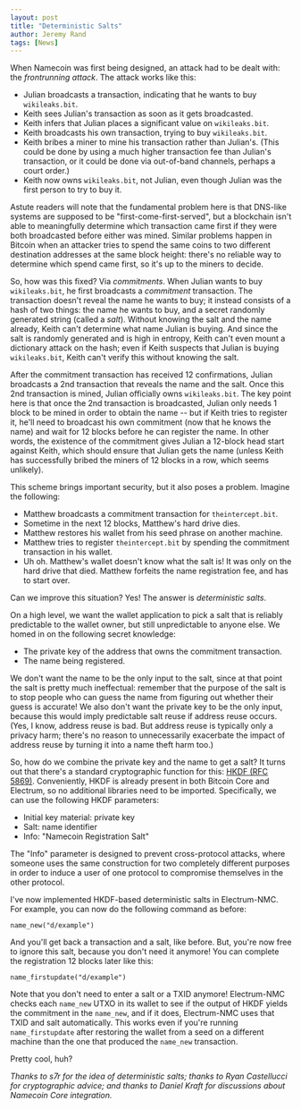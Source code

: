 ```yaml
---
layout: post
title: "Deterministic Salts"
author: Jeremy Rand
tags: [News]
---
```


When Namecoin was first being designed, an attack had to be dealt with: the *frontrunning attack*.  The attack works like this:

* Julian broadcasts a transaction, indicating that he wants to buy `wikileaks.bit`.
* Keith sees Julian's transaction as soon as it gets broadcasted.
* Keith infers that Julian places a significant value on `wikileaks.bit`.
* Keith broadcasts his own transaction, trying to buy `wikileaks.bit`.
* Keith bribes a miner to mine his transaction rather than Julian's.  (This could be done by using a much higher transaction fee than Julian's transaction, or it could be done via out-of-band channels, perhaps a court order.)
* Keith now owns `wikileaks.bit`, not Julian, even though Julian was the first person to try to buy it.

Astute readers will note that the fundamental problem here is that DNS-like systems are supposed to be "first-come-first-served", but a blockchain isn't able to meaningfully determine which transaction came first if they were both broadcasted before either was mined.  Similar problems happen in Bitcoin when an attacker tries to spend the same coins to two different destination addresses at the same block height: there's no reliable way to determine which spend came first, so it's up to the miners to decide.

So, how was this fixed?  Via *commitments*.  When Julian wants to buy `wikileaks.bit`, he first broadcasts a *commitment* transaction.  The transaction doesn't reveal the name he wants to buy; it instead consists of a hash of two things: the name he wants to buy, and a secret randomly generated string (called a *salt*).  Without knowing the salt and the name already, Keith can't determine what name Julian is buying.  And since the salt is randomly generated and is high in entropy, Keith can't even mount a dictionary attack on the hash; even if Keith suspects that Julian is buying `wikileaks.bit`, Keith can't verify this without knowing the salt.

After the commitment transaction has received 12 confirmations, Julian broadcasts a 2nd transaction that reveals the name and the salt.  Once this 2nd transaction is mined, Julian officially owns `wikileaks.bit`.  The key point here is that once the 2nd transaction is broadcasted, Julian only needs 1 block to be mined in order to obtain the name -- but if Keith tries to register it, he'll need to broadcast his own commitment (now that he knows the name) and wait for 12 blocks before he can register the name.  In other words, the existence of the commitment gives Julian a 12-block head start against Keith, which should ensure that Julian gets the name (unless Keith has successfully bribed the miners of 12 blocks in a row, which seems unlikely).

This scheme brings important security, but it also poses a problem.  Imagine the following:

* Matthew broadcasts a commitment transaction for `theintercept.bit`.
* Sometime in the next 12 blocks, Matthew's hard drive dies.
* Matthew restores his wallet from his seed phrase on another machine.
* Matthew tries to register `theintercept.bit` by spending the commitment transaction in his wallet.
* Uh oh.  Matthew's wallet doesn't know what the salt is!  It was only on the hard drive that died.  Matthew forfeits the name registration fee, and has to start over.

Can we improve this situation?  Yes!  The answer is *deterministic salts*.

On a high level, we want the wallet application to pick a salt that is reliably predictable to the wallet owner, but still unpredictable to anyone else.  We homed in on the following secret knowledge:

* The private key of the address that owns the commitment transaction.
* The name being registered.

We don't want the name to be the only input to the salt, since at that point the salt is pretty much ineffectual: remember that the purpose of the salt is to stop people who can guess the name from figuring out whether their guess is accurate!  We also don't want the private key to be the only input, because this would imply predictable salt reuse if address reuse occurs.  (Yes, I know, address reuse is bad.  But address reuse is typically only a privacy harm; there's no reason to unnecessarily exacerbate the impact of address reuse by turning it into a name theft harm too.)

So, how do we combine the private key and the name to get a salt?  It turns out that there's a standard cryptographic function for this: [HKDF (RFC 5869)](https://tools.ietf.org/html/rfc5869).  Conveniently, HKDF is already present in both Bitcoin Core and Electrum, so no additional libraries need to be imported.  Specifically, we can use the following HKDF parameters:

* Initial key material: private key
* Salt: name identifier
* Info: "Namecoin Registration Salt"

The "Info" parameter is designed to prevent cross-protocol attacks, where someone uses the same construction for two completely different purposes in order to induce a user of one protocol to compromise themselves in the other protocol.

I've now implemented HKDF-based deterministic salts in Electrum-NMC.  For example, you can now do the following command as before:

~~~
name_new("d/example")
~~~

And you'll get back a transaction and a salt, like before.  But, you're now free to ignore this salt, because you don't need it anymore!  You can complete the registration 12 blocks later like this:

~~~
name_firstupdate("d/example")
~~~

Note that you don't need to enter a salt or a TXID anymore!  Electrum-NMC checks each `name_new` UTXO in its wallet to see if the output of HKDF yields the commitment in the `name_new`, and if it does, Electrum-NMC uses that TXID and salt automatically.  This works even if you're running `name_firstupdate` after restoring the wallet from a seed on a different machine than the one that produced the `name_new` transaction.

Pretty cool, huh?

*Thanks to s7r for the idea of deterministic salts; thanks to Ryan Castellucci for cryptographic advice; and thanks to Daniel Kraft for discussions about Namecoin Core integration.*
